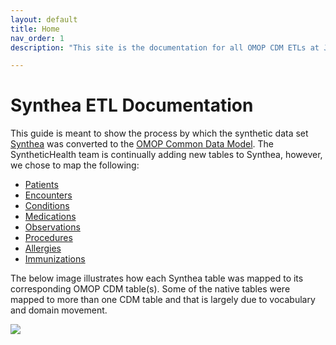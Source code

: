 ```yaml
---
layout: default
title: Home
nav_order: 1
description: "This site is the documentation for all OMOP CDM ETLs at Janssen Research & Development"

---
```


# Synthea ETL Documentation

This guide is meant to show the process by which the synthetic data set [Synthea](https://synthetichealth.github.io/synthea/) was converted to the [OMOP Common Data Model](https://github.com/OHDSI/CommonDataModel). The SyntheticHealth team is continually adding new tables to Synthea, however, we chose to map the following: 

* [Patients](https://github.com/synthetichealth/synthea/wiki/CSV-File-Data-Dictionary#patients)
* [Encounters](https://github.com/synthetichealth/synthea/wiki/CSV-File-Data-Dictionary#encounters)
* [Conditions](https://github.com/synthetichealth/synthea/wiki/CSV-File-Data-Dictionary#conditions)
* [Medications](https://github.com/synthetichealth/synthea/wiki/CSV-File-Data-Dictionary#medications)
* [Observations](https://github.com/synthetichealth/synthea/wiki/CSV-File-Data-Dictionary#observations)
* [Procedures](https://github.com/synthetichealth/synthea/wiki/CSV-File-Data-Dictionary#procedures)
* [Allergies](https://github.com/synthetichealth/synthea/wiki/CSV-File-Data-Dictionary#allergies)
* [Immunizations](https://github.com/synthetichealth/synthea/wiki/CSV-File-Data-Dictionary#immunizations)

The below image illustrates how each Synthea table was mapped to its corresponding OMOP CDM table(s). Some of the native tables were mapped to more than one CDM table and that is largely due to vocabulary and domain movement. 

![](syntheaETL_files/image1.png) 
